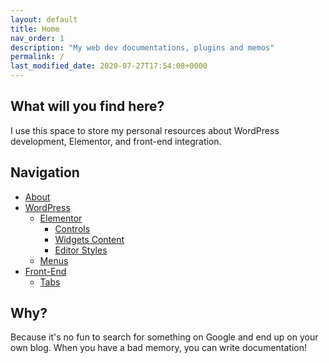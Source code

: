 ```yaml
---
layout: default
title: Home
nav_order: 1
description: "My web dev documentations, plugins and memos"
permalink: /
last_modified_date: 2020-07-27T17:54:08+0000
---
```


## What will you find here? 

I use this space to store my personal resources about WordPress development, Elementor, and front-end integration.

## Navigation

- [About](/about)
- [WordPress](/docs/wordpress)
	- [Elementor](/docs/wordpress/elementor)
		- [Controls](/docs/wordpress/elementor/controls)
		- [Widgets Content](/docs/wordpress/elementor/widgets-content)
		- [Editor Styles](/docs/wordpress/elementor/editor-styles)
	- [Menus](/docs/wordpress/menus)
- [Front-End](/docs/front-end)
	- [Tabs](/docs/front-end/tabs)


## Why?

Because it's no fun to search for something on Google and end up on your own blog. When you have a bad memory, you can write documentation!

